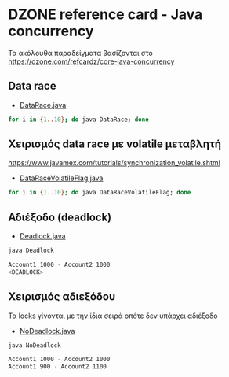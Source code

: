 # DZONE reference card - Java concurrency

Τα ακόλουθα παραδείγματα βασίζονται στο <https://dzone.com/refcardz/core-java-concurrency>

## Data race

* [DataRace.java](./DataRace.java)

```bash
for i in {1..10}; do java DataRace; done

```

## Χειρισμός data race με volatile μεταβλητή

<https://www.javamex.com/tutorials/synchronization_volatile.shtml>

* [DataRaceVolatileFlag.java](./DataRaceVolatileFlag.java)

```bash
for i in {1..10}; do java DataRaceVolatileFlag; done

```

## Αδιέξοδο (deadlock)

* [Deadlock.java](./Deadlock.java)

```bash
java Deadlock

Account1 1000 - Account2 1000
<DEADLOCK>
```

## Χειρισμός αδιεξόδου

Τα locks γίνονται με την ίδια σειρά οπότε δεν υπάρχει αδιέξοδο

* [NoDeadlock.java](./NoDeadlock.java)

```bash
java NoDeadlock

Account1 1000 - Account2 1000
Account1 900 - Account2 1100
```

